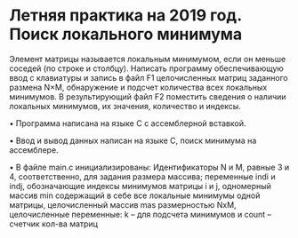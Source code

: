 # Летняя практика на 2019 год. Поиск локального минимума

Элемент матрицы называется локальным минимумом, если он меньше соседей (по строке и столбцу). Написать программу обеспечивающую ввод с клавиатуры и запись в файл F1 целочисленных матриц заданного размена N×M,
обнаружение и подсчет количества всех локальных минимумов.
В результирующий файл F2 поместить сведения о наличии локальных минимумов, их значения, количество и индексы.

•	Программа написана на языке C с ассемблерной вставкой.

•	Ввод и вывод данных написан на языке C, поиск минимума на ассемблере.

•	В файле main.c инициализированы: Идентификаторы N и M, равные 3 и 4, соответственно, для задания размера массива; переменные indi и indj, обозначающие индексы минимумов матрицы i и j, одномерный массив min содержащий в себе все локальные минимумы одной матрицы, целочисленный массив mas размерностью NхM, целочисленные переменные: k – для подсчета минимумов и count – счетчик кол-ва матриц
